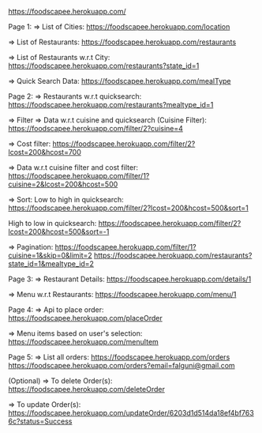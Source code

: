 https://foodscapee.herokuapp.com/

Page 1:
=> List of Cities: 
https://foodscapee.herokuapp.com/location

=> List of Restaurants: 
https://foodscapee.herokuapp.com/restaurants

=> List of Restaurants w.r.t City: 
https://foodscapee.herokuapp.com/restaurants?state_id=1

=> Quick Search Data: 
https://foodscapee.herokuapp.com/mealType


Page 2:
=> Restaurants w.r.t quicksearch: 
https://foodscapee.herokuapp.com/restaurants?mealtype_id=1

=> Filter
=> Data w.r.t cuisine and quicksearch (Cuisine Filter): 
https://foodscapee.herokuapp.com/filter/2?cuisine=4

=> Cost filter: 
https://foodscapee.herokuapp.com/filter/2?lcost=200&hcost=700

=> Data w.r.t cuisine filter and cost filter: 
https://foodscapee.herokuapp.com/filter/1?cuisine=2&lcost=200&hcost=500

=> Sort:
Low to high in quicksearch: 
https://foodscapee.herokuapp.com/filter/2?lcost=200&hcost=500&sort=1

High to low in quicksearch: 
https://foodscapee.herokuapp.com/filter/2?lcost=200&hcost=500&sort=-1

=> Pagination: 
https://foodscapee.herokuapp.com/filter/1?cuisine=1&skip=0&limit=2 
https://foodscapee.herokuapp.com/restaurants?state_id=1&mealtype_id=2


Page 3:
=> Restaurant Details: 
https://foodscapee.herokuapp.com/details/1

=> Menu w.r.t Restaurants: 
https://foodscapee.herokuapp.com/menu/1


Page 4:
=> Api to place order: 
https://foodscapee.herokuapp.com/placeOrder

=> Menu items based on user's selection: 
https://foodscapee.herokuapp.com/menuItem


Page 5:
=> List all orders: 
https://foodscapee.herokuapp.com/orders
https://foodscapee.herokuapp.com/orders?email=falguni@gmail.com


(Optional)
=> To delete Order(s): 
https://foodscapee.herokuapp.com/deleteOrder

=> To update Order(s): 
https://foodscapee.herokuapp.com/updateOrder/6203d1d514da18ef4bf7636c?status=Success

